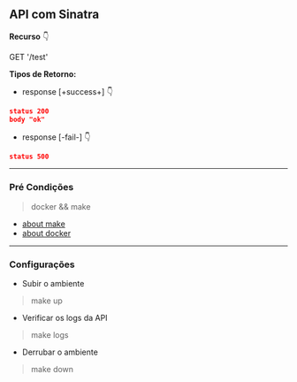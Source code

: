 ## API com Sinatra

**Recurso** :point_down:
>>>
GET '/test'
>>>

**Tipos de Retorno:**

* response [+success+] :point_down:

```json
status 200
body "ok"
```

* response [-fail-] :point_down:

```json
status 500
```

___
### Pré Condições
> docker && make

* [about make][link_install_make]
* [about docker][link_install_docker]
___
### Configurações

* Subir o ambiente
> make up

* Verificar os logs da API
> make logs

* Derrubar o ambiente
> make down


[link_install_make]: https://howtoinstall.co/pt/make
[link_install_docker]: https://docs.docker.com/engine/install/ubuntu/